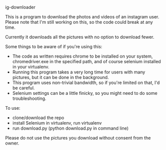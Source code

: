 ig-downloader

This is a program to download the photos and videos of an instagram user. Please note that I'm still working on this, so the code could break at any time.

Currently it downloads all the pictures with no option to download fewer.

Some things to be aware of if you're using this:
  - The code as written requires chrome to be installed on your system, chromedriver.exe in the specified path, and of course selenium installed in your virtualenv.
  - Running this program takes a very long time for users with many pictures, but it can be done in the background.
  - This program uses non-trivial bandwidth, so if you're limited on that, I'd be careful.
  - Selenium settings can be a little finicky, so you might need to do some troubleshooting.

To use:
  - clone/download the repo
  - install Selenium in virtualenv, run virtualenv
  - run download.py (python download.py in command line)

Please do not use the pictures you download without consent from the owner.
